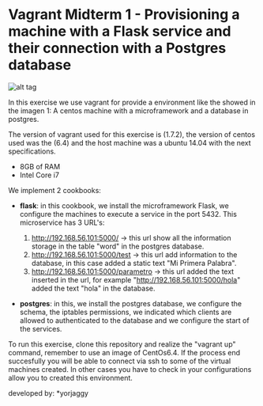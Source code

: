 # Vagrant Midterm 1 - Provisioning a machine with a Flask service and their connection with a Postgres database

![alt tag](https://github.com/yorjaggy/vagrantExercise1/blob/master/cookbooks/img1.png)

In this exercise we use vagrant for provide a environment like the showed in the imagen 1: A centos machine with a microframework and a database in postgres. 

The version of vagrant used for this exercise is (1.7.2), the version of centos used was the (6.4) and the host machine was a ubuntu 14.04 with the next specifications. 
- 8GB of RAM 
- Intel Core i7

We implement 2 cookbooks: 
- **flask**: in this cookbook, we install the microframework Flask, we configure the machines to execute a service in the port 5432. This microservice has 3 URL's:
    1. http://192.168.56.101:5000/ -> this url show all the information storage in the table "word" in the postgres database.
    2. http://192.168.56.101:5000/test -> this url add information to the database, in this case added a static text "Mi Primera Palabra".
    3. http://192.168.56.101:5000/parametro -> this url added the text inserted in the url, for example "http://192.168.56.101:5000/hola" added the text "hola" in the database.
    
- **postgres**: in this, we install the postgres database, we configure the schema, the iptables permissions, we indicated which clients are allowed to authenticated to the database and we configure the start of the services.

To run this exercise, clone this repository and realize the "vagrant up" command, remember to use an image of CentOs6.4. If the process end succesfully you will be able to connect via ssh to some of the virtual machines created. In other cases you have to check in your configurations allow you to created this environment.

developed by:
*yorjaggy
